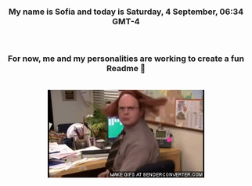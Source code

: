 


<div align="center">
<h3 >My name is Sofia and today is Saturday, 4 September, 06:34 GMT-4</h3><br>
<h3 >For now, me and my personalities are working to create a fun Readme 👋
</h3><br>
<img src='img/dwight.gif' alt='working...'/>
</div>
